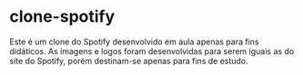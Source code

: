 # clone-spotify
Este é um clone do Spotify desenvolvido em aula apenas para fins didáticos.
As imagens e logos foram desenvolvidas para serem iguais as do site do Spotify,
porém destinam-se apenas para fins de estudo.
